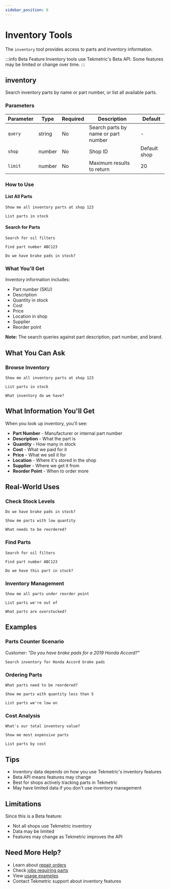 ```yaml
---
sidebar_position: 8
---
```


# Inventory Tools

The `inventory` tool provides access to parts and inventory information.

:::info Beta Feature
Inventory tools use Tekmetric's Beta API. Some features may be limited or change over time.
:::

## inventory

Search inventory parts by name or part number, or list all available parts.

### Parameters

| Parameter | Type | Required | Description | Default |
|-----------|------|----------|-------------|---------|
| `query` | string | No | Search parts by name or part number | - |
| `shop` | number | No | Shop ID | Default shop |
| `limit` | number | No | Maximum results to return | 20 |

### How to Use

#### List All Parts

```
Show me all inventory parts at shop 123
```

```
List parts in stock
```

#### Search for Parts

```
Search for oil filters
```

```
Find part number ABC123
```

```
Do we have brake pads in stock?
```

### What You'll Get

Inventory information includes:
- Part number (SKU)
- Description
- Quantity in stock
- Cost
- Price
- Location in shop
- Supplier
- Reorder point

**Note:** The search queries against part description, part number, and brand.

## What You Can Ask

### Browse Inventory

```
Show me all inventory parts at shop 123
```

```
List parts in stock
```

```
What inventory do we have?
```

## What Information You'll Get

When you look up inventory, you'll see:

- **Part Number** - Manufacturer or internal part number
- **Description** - What the part is
- **Quantity** - How many in stock
- **Cost** - What we paid for it
- **Price** - What we sell it for
- **Location** - Where it's stored in the shop
- **Supplier** - Where we get it from
- **Reorder Point** - When to order more

## Real-World Uses

### Check Stock Levels

```
Do we have brake pads in stock?
```

```
Show me parts with low quantity
```

```
What needs to be reordered?
```

### Find Parts

```
Search for oil filters
```

```
Find part number ABC123
```

```
Do we have this part in stock?
```

### Inventory Management

```
Show me all parts under reorder point
```

```
List parts we're out of
```

```
What parts are overstocked?
```

## Examples

### Parts Counter Scenario

Customer: *"Do you have brake pads for a 2019 Honda Accord?"*

```
Search inventory for Honda Accord brake pads
```

### Ordering Parts

```
What parts need to be reordered?
```

```
Show me parts with quantity less than 5
```

```
List parts we're low on
```

### Cost Analysis

```
What's our total inventory value?
```

```
Show me most expensive parts
```

```
List parts by cost
```

## Tips

- Inventory data depends on how you use Tekmetric's inventory features
- Beta API means features may change
- Best for shops actively tracking parts in Tekmetric
- May have limited data if you don't use inventory management

## Limitations

Since this is a Beta feature:
- Not all shops use Tekmetric inventory
- Data may be limited
- Features may change as Tekmetric improves the API

## Need More Help?

- Learn about [repair orders](./repair-orders.md)
- Check [jobs requiring parts](./jobs.md)
- View [usage examples](../examples/index.md)
- Contact Tekmetric support about inventory features
